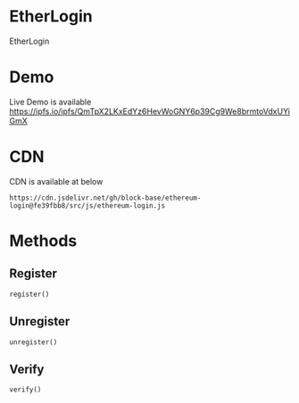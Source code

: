 # EtherLogin
EtherLogin

# Demo
Live Demo is available 
https://ipfs.io/ipfs/QmTpX2LKxEdYz6HevWoGNY6p39Cg9We8brmtoVdxUYiGmX


# CDN
CDN is available at below
```
https://cdn.jsdelivr.net/gh/block-base/ethereum-login@fe39fbb8/src/js/ethereum-login.js
``` 

# Methods
## Register
```
register()
``` 
## Unregister
```
unregister()
``` 
## Verify
```
verify()
``` 